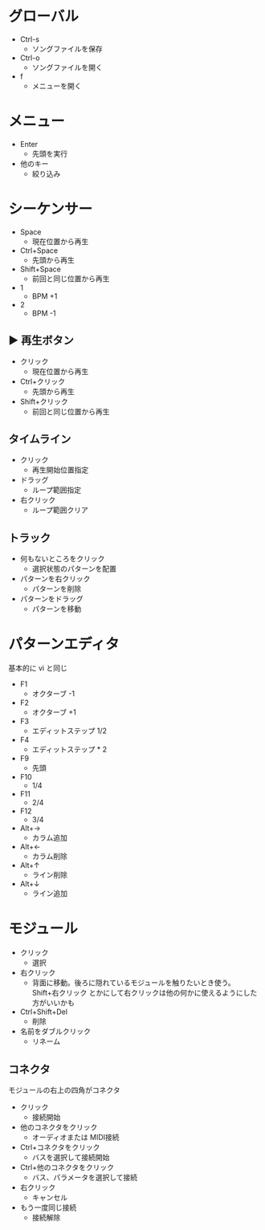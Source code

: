 # グローバル

- Ctrl-s
  - ソングファイルを保存
- Ctrl-o
  - ソングファイルを開く
- f
  - メニューを開く

# メニュー

- Enter
  - 先頭を実行
- 他のキー
  - 絞り込み

# シーケンサー

- Space
  - 現在位置から再生
- Ctrl+Space
  - 先頭から再生
- Shift+Space
  - 前回と同じ位置から再生
- 1
  - BPM +1
- 2
  - BPM -1

## ▶ 再生ボタン

- クリック
  - 現在位置から再生
- Ctrl+クリック
  - 先頭から再生
- Shift+クリック
  - 前回と同じ位置から再生

## タイムライン

- クリック
  - 再生開始位置指定
- ドラッグ
  - ループ範囲指定
- 右クリック
  - ループ範囲クリア

## トラック

- 何もないところをクリック
  - 選択状態のパターンを配置
- パターンを右クリック
  - パターンを削除
- パターンをドラッグ
  - パターンを移動

# パターンエディタ

基本的に vi と同じ

- F1
  - オクターブ -1
- F2
  - オクターブ +1
- F3
  - エディットステップ 1/2
- F4
  - エディットステップ * 2
- F9
  - 先頭
- F10
  - 1/4
- F11
  - 2/4
- F12
  - 3/4
- Alt+→
  - カラム追加
- Alt+←
  - カラム削除
- Alt+↑
  - ライン削除
- Alt+↓
  - ライン追加

# モジュール

- クリック
  - 選択
- 右クリック
  - 背面に移動。後ろに隠れているモジュールを触りたいとき使う。
    Shift+右クリック とかにして右クリックは他の何かに使えるようにした方がいいかも
- Ctrl+Shift+Del
  - 削除
- 名前をダブルクリック
  - リネーム

## コネクタ

モジュールの右上の四角がコネクタ

- クリック
  - 接続開始
- 他のコネクタをクリック
  - オーディオまたは MIDI接続
- Ctrl+コネクタをクリック
  - バスを選択して接続開始
- Ctrl+他のコネクタをクリック
  - バス、パラメータを選択して接続
- 右クリック
  - キャンセル
- もう一度同じ接続
  - 接続解除
